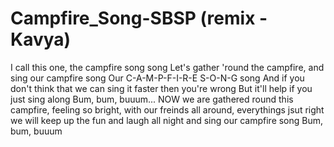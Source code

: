 # Campfire_Song-SBSP (remix - Kavya)
I call this one, the campfire song song
Let's gather 'round the campfire, and sing our campfire song
Our C-A-M-P-F-I-R-E S-O-N-G song
And if you don't think that we can sing it faster then you're wrong
But it'll help if you just sing along
Bum, bum, buuum...
NOW we are gathered round this campfire, feeling so bright,
with our freinds all around, everythings jsut right
we will keep up the fun and laugh all night
and sing our campfire song
Bum, bum, buuum
